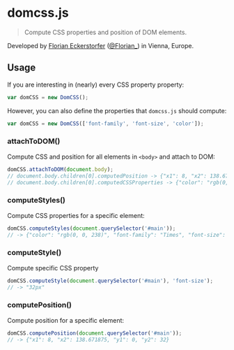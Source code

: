 domcss.js
=========

> Compute CSS properties and position of DOM elements.

Developed by [Florian Eckerstorfer](https://florian.ec) ([@Florian_](https://twitter.com/Florian_)) in Vienna, Europe.

Usage
-----

If you are interesting in (nearly) every CSS property property:

```javascript
var domCSS = new DomCSS();
```

However, you can also define the properties that `domcss.js` should compute:

```javascript
var domCSS = new DomCSS(['font-family', 'font-size', 'color']);
```

### attachToDOM()

Compute CSS and position for all elements in `<body>` and attach to DOM:

```javascript
domCSS.attachToDOM(document.body);
// document.body.children[0].computedPosition -> {"x1": 8, "x2": 138.671875, "y1": 0, "y2": 32}
// document.body.children[0].computedCSSProperties -> {"color": "rgb(0, 0, 238)", ...}
```

### computeStyles()

Compute CSS properties for a specific element:

```javascript
domCSS.computeStyles(document.querySelector('#main'));
// -> {"color": "rgb(0, 0, 238)", "font-family": "Times", "font-size": "32px", ...}
```

### computeStyle()

Compute specific CSS property
```javascript
domCSS.computeStyle(document.querySelector('#main'), 'font-size');
// -> "32px"
```

### computePosition()

Compute position for a specific element:

```javascript
domCSS.computePosition(document.querySelector('#main'));
// -> {"x1": 8, "x2": 138.671875, "y1": 0, "y2": 32}
```
